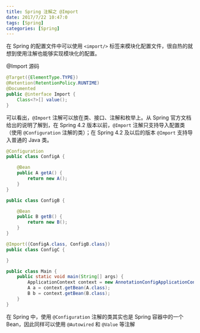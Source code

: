 ```yaml
---
title: Spring 注解之 @Import
date: 2017/7/22 10:47:0
tags: [Spring]
categories: [Spring]
---
```

在 Spring 的配置文件中可以使用 `<import/>` 标签来模块化配置文件，很自热的就想到使用注解也能够实现模块化的配置。		
<!--more-->		
		
@Import 源码

```java
@Target({ElementType.TYPE})
@Retention(RetentionPolicy.RUNTIME)
@Documented
public @interface Import {
    Class<?>[] value();
}
```
可以看出，`@Import` 注解可以放在类、接口、注解和枚举上。从 Spring 官方文档给出的说明了解到，在 Spring 4.2 版本以前，`@Import` 注解只支持导入配置类（使用 `@Configuration` 注解的类）；在 Spring 4.2 及以后的版本 `@Import` 支持导入普通的 Java 类。		

```java
@Configuration
public class ConfigA {

    @Bean
    public A getA() {
        return new A();
    }
}
```
```java
public class ConfigB {

    @Bean
    public B getB() {
        return new B();
    }
}
```
```java
@Import({ConfigA.class, ConfigB.class})
public class ConfigC {

}
```
```java
public class Main {
    public static void main(String[] args) {
        ApplicationContext context = new AnnotationConfigApplicationContext(ConfigC.class);
        A a = context.getBean(A.class);
        B b = context.getBean(B.class);
    }
}
```
在 Spring 中，使用 `@Configuration` 注解的类其实也是 Spring 容器中的一个 Bean，因此同样可以使用 `@Autowired` 和 `@Value` 等注解